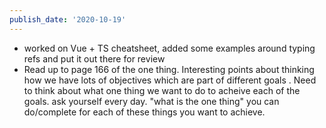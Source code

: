 ```yaml
---
publish_date: '2020-10-19'
---
```

- worked on Vue + TS cheatsheet, added some examples around typing refs and put it out there for review
- Read up to page 166 of the one thing. Interesting points about thinking how we have lots of objectives which are part of different goals . Need to think about what one thing we want to do to acheive each of the goals. ask yourself every day. "what is the one thing" you can do/complete for each of these things you want to achieve.
